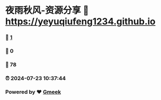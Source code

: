 # 夜雨秋风-资源分享 :link: https://yeyuqiufeng1234.github.io 
### :page_facing_up: [1](https://yeyuqiufeng1234.github.io/tag.html) 
### :speech_balloon: 0 
### :hibiscus: 78 
### :alarm_clock: 2024-07-23 10:37:44 
### Powered by :heart: [Gmeek](https://github.com/Meekdai/Gmeek)
